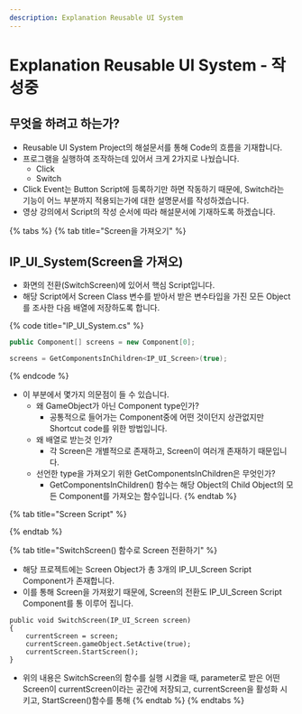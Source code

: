 ```yaml
---
description: Explanation Reusable UI System
---
```


# Explanation Reusable UI System - 작성중

## 무엇을 하려고 하는가?

* Reusable UI System Project의 해설문서를 통해 Code의 흐름을 기재합니다.
* 프로그램을 실행하여 조작하는데 있어서 크게 2가지로 나눴습니다.
  * Click
  * Switch
* Click Event는 Button Script에 등록하기만 하면 작동하기 때문에, Switch라는 기능이 어느 부분까지 적용되는가에 대한 설명문서를 작성하겠습니다.
* 영상 강의에서 Script의 작성 순서에 따라 해설문서에 기재하도록 하겠습니다.



{% tabs %}
{% tab title="Screen을 가져오기" %}
## IP\_UI\_System\(Screen을 가져오\)

* 화면의 전환\(SwitchScreen\)에 있어서 핵심 Script입니다. 
* 해당 Script에서 Screen Class 변수를 받아서 받은 변수타입을 가진 모든 Object를 조사한 다음 배열에 저장하도록 합니다.

{% code title="IP\_UI\_System.cs" %}
```csharp
public Component[] screens = new Component[0];

screens = GetComponentsInChildren<IP_UI_Screen>(true);
```
{% endcode %}

* 이 부분에서 몇가지 의문점이 들 수 있습니다.
  * 왜 GameObject가 아닌 Component type인가?
    * 공통적으로 들어가는 Component중에 어떤 것이던지 상관없지만 Shortcut code를 위한 방법입니다.
  * 왜 배열로 받는것 인가?
    * 각 Screen은 개별적으로 존재하고, Screen이 여러개 존재하기 때문입니다. 
  * 선언한 type을 가져오기 위한 GetComponentsInChildren은 무엇인가?
    * GetComponentsInChildren\(\) 함수는 해당 Object의 Child Object의 모든 Component를 가져오는 함수입니다.
{% endtab %}

{% tab title="Screen Script" %}

{% endtab %}

{% tab title="SwitchScreen\(\) 함수로 Screen 전환하기" %}
* 해당 프로젝트에는 Screen Object가 총 3개의 IP\_UI\_Screen Script Component가 존재합니다.
* 이를 통해 Screen을 가져왔기 때문에, Screen의 전환도 IP\_UI\_Screen Script Component를 통 이루어 집니다.

```text
public void SwitchScreen(IP_UI_Screen screen)
{
    currentScreen = screen;
    currentScreen.gameObject.SetActive(true);
    currentScreen.StartScreen();
}
```

* 위의 내용은 SwitchScreen의 함수를 실행 시켰을 때, parameter로 받은 어떤 Screen이 currentScreen이라는 공간에 저장되고, currentScreen을 활성화 시키고, StartScreen\(\)함수를 통해 
{% endtab %}
{% endtabs %}

